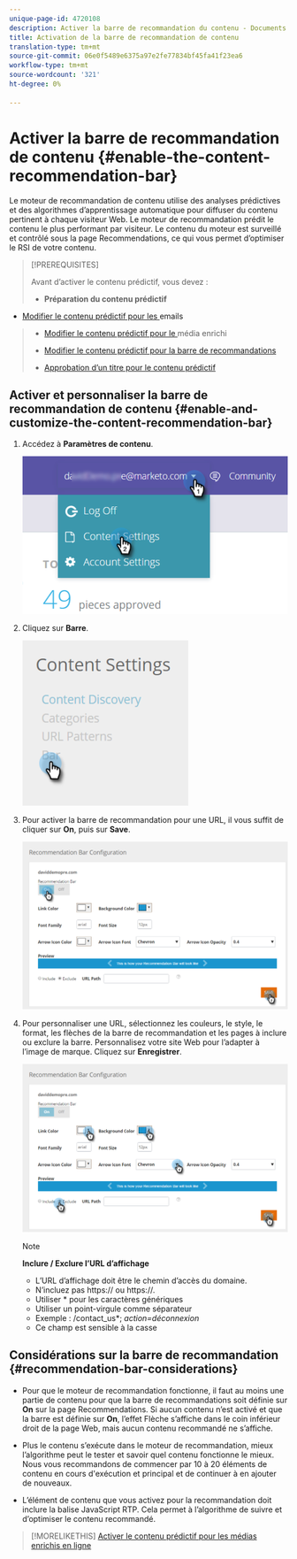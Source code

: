 ```yaml
---
unique-page-id: 4720108
description: Activer la barre de recommandation du contenu - Documents marketing - Documentation du produit
title: Activation de la barre de recommandation de contenu
translation-type: tm+mt
source-git-commit: 06e0f5489e6375a97e2fe77834bf45fa41f23ea6
workflow-type: tm+mt
source-wordcount: '321'
ht-degree: 0%

---
```



# Activer la barre de recommandation de contenu {#enable-the-content-recommendation-bar}

Le moteur de recommandation de contenu utilise des analyses prédictives et des algorithmes d’apprentissage automatique pour diffuser du contenu pertinent à chaque visiteur Web. Le moteur de recommandation prédit le contenu le plus performant par visiteur. Le contenu du moteur est surveillé et contrôlé sous la page Recommendations, ce qui vous permet d’optimiser le RSI de votre contenu.

>[!PREREQUISITES]
>
>Avant d’activer le contenu prédictif, vous devez :
>
>* **Préparation du contenu prédictif**
   >
   >   
   * [Modifier le contenu prédictif pour les ](/help/marketo/product-docs/predictive-content/working-with-predictive-content/edit-predictive-content-for-emails.md) emails
   >   * [Modifier le contenu prédictif pour le ](/help/marketo/product-docs/predictive-content/working-with-predictive-content/edit-predictive-content-for-rich-media.md) média enrichi
   >   * [Modifier le contenu prédictif pour la barre de recommandations](/help/marketo/product-docs/predictive-content/working-with-predictive-content/edit-predictive-content-for-the-recommendation-bar.md)
>
>* [Approbation d’un titre pour le contenu prédictif](/help/marketo/product-docs/predictive-content/working-with-all-content/approve-a-title-for-predictive-content.md)


## Activer et personnaliser la barre de recommandation de contenu {#enable-and-customize-the-content-recommendation-bar}

1. Accédez à **Paramètres de contenu**.

   ![](assets/settings-dropdown-hand.png)

1. Cliquez sur **Barre**.

   ![](assets/content-settings-bar-hand.png)

1. Pour activer la barre de recommandation pour une URL, il vous suffit de cliquer sur **On**, puis sur **Save**.

   ![](assets/bar-enable.png)

1. Pour personnaliser une URL, sélectionnez les couleurs, le style, le format, les flèches de la barre de recommandation et les pages à inclure ou exclure la barre. Personnalisez votre site Web pour l’adapter à l’image de marque. Cliquez sur **Enregistrer**.

   ![](assets/bar-customize-details-hands.png)

   >[!NOTE]
   >
   >**Inclure / Exclure l’URL d’affichage**
   >
   >* L’URL d’affichage doit être le chemin d’accès du domaine.
   >* N’incluez pas https:// ou https://.
   >* Utiliser * pour les caractères génériques
   * Utiliser un point-virgule comme séparateur
   * Exemple : /contact_us*; *action=déconnexion*
   * Ce champ est sensible à la casse


## Considérations sur la barre de recommandation {#recommendation-bar-considerations}

* Pour que le moteur de recommandation fonctionne, il faut au moins une partie de contenu pour que la barre de recommandations soit définie sur **On** sur la page Recommendations. Si aucun contenu n’est activé et que la barre est définie sur **On**, l’effet Flèche s’affiche dans le coin inférieur droit de la page Web, mais aucun contenu recommandé ne s’affiche.

* Plus le contenu s’exécute dans le moteur de recommandation, mieux l’algorithme peut le tester et savoir quel contenu fonctionne le mieux. Nous vous recommandons de commencer par 10 à 20 éléments de contenu en cours d&#39;exécution et principal et de continuer à en ajouter de nouveaux.
* L’élément de contenu que vous activez pour la recommandation doit inclure la balise JavaScript RTP. Cela permet à l’algorithme de suivre et d’optimiser le contenu recommandé.

>[!MORELIKETHIS]
[Activer le contenu prédictif pour les médias enrichis en ligne](/help/marketo/product-docs/predictive-content/enabling-predictive-content/enable-predictive-content-for-web-rich-media.md)
